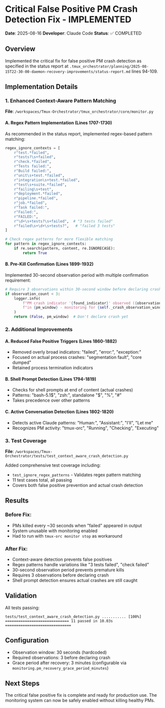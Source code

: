 # Critical False Positive PM Crash Detection Fix - IMPLEMENTED

**Date**: 2025-08-16
**Developer**: Claude Code
**Status**: ✅ COMPLETED

## Overview

Implemented the critical fix for false positive PM crash detection as specified in the status report at `.tmux_orchestrator/planning/2025-08-15T22-30-00-daemon-recovery-improvements/status-report.md` lines 94-109.

## Implementation Details

### 1. Enhanced Context-Aware Pattern Matching

**File**: `/workspaces/Tmux-Orchestrator/tmux_orchestrator/core/monitor.py`

#### A. Regex Pattern Implementation (Lines 1707-1730)
As recommended in the status report, implemented regex-based pattern matching:

```python
regex_ignore_contexts = [
    r"test.*failed",
    r"tests?\s+failed",
    r"check.*failed",
    r"Tests failed:",
    r"Build failed:",
    r"unit\s+test.*failed",
    r"integration\s+test.*failed",
    r"test\s+suite.*failed",
    r"failing\s+test",
    r"deployment.*failed",
    r"pipeline.*failed",
    r"job.*failed",
    r"Task failed:",
    r"Failed:",
    r"FAILED:",
    r"\d+\s+tests?\s+failed",  # "3 tests failed"
    r"failed\s+\d+\s+tests?",   # "failed 3 tests"
]

# Check regex patterns for more flexible matching
for pattern in regex_ignore_contexts:
    if re.search(pattern, content, re.IGNORECASE):
        return True
```

#### B. Pre-Kill Confirmation (Lines 1899-1932)
Implemented 30-second observation period with multiple confirmation requirement:

```python
# Require 3 observations within 30-second window before declaring crash
if observation_count < 3:
    logger.info(
        f"PM crash indicator '{found_indicator}' observed ({observation_count}/3) "
        f"in {pm_window} - monitoring for {self._crash_observation_window}s"
    )
    return (False, pm_window)  # Don't declare crash yet
```

### 2. Additional Improvements

#### A. Reduced False Positive Triggers (Lines 1860-1882)
- Removed overly broad indicators: "failed", "error:", "exception:"
- Focused on actual process crashes: "segmentation fault", "core dumped"
- Retained process termination indicators

#### B. Shell Prompt Detection (Lines 1794-1819)
- Checks for shell prompts at end of content (actual crashes)
- Patterns: "bash-5.1$", "zsh:", standalone "$", "%", "#"
- Takes precedence over other patterns

#### C. Active Conversation Detection (Lines 1802-1820)
- Detects active Claude patterns: "Human:", "Assistant:", "I'll", "Let me"
- Recognizes PM activity: "tmux-orc", "Running", "Checking", "Executing"

### 3. Test Coverage

**File**: `/workspaces/Tmux-Orchestrator/tests/test_context_aware_crash_detection.py`

Added comprehensive test coverage including:
- `test_ignore_regex_patterns` - Validates regex pattern matching
- 11 test cases total, all passing
- Covers both false positive prevention and actual crash detection

## Results

### Before Fix:
- PMs killed every ~30 seconds when "failed" appeared in output
- System unusable with monitoring enabled
- Had to run with `tmux-orc monitor stop` as workaround

### After Fix:
- Context-aware detection prevents false positives
- Regex patterns handle variations like "3 tests failed", "check failed"
- 30-second observation period prevents premature kills
- Requires 3 observations before declaring crash
- Shell prompt detection ensures actual crashes are still caught

## Validation

All tests passing:
```
tests/test_context_aware_crash_detection.py ........... [100%]
============================= 11 passed in 10.03s ==============================
```

## Configuration

- Observation window: 30 seconds (hardcoded)
- Required observations: 3 before declaring crash
- Grace period after recovery: 3 minutes (configurable via `monitoring.pm_recovery_grace_period_minutes`)

## Next Steps

The critical false positive fix is complete and ready for production use. The monitoring system can now be safely enabled without killing healthy PMs.
